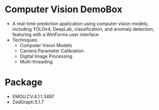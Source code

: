 # Computer Vision DemoBox
- A real-time prediction application using computer vision models, including YOLOv4, DeepLab, classification, and anomaly detection, featuring with a WinForms user interface
- Techniques:
  - Computer Vision Models
  - Camera Parameter Calibration
  - Digital Image Processing
  - Multi-threading

# Package
- EMGU.CV.4.1.1.3497
- ZedGraph.5.1.7
